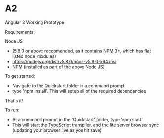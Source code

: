# A2
Angular 2 Working Prototype

Requirements:

Node JS 
- (5.8.0 or above reccomended, as it contains NPM 3+, which has flat listed node_modules)
- https://nodejs.org/dist/v5.8.0/node-v5.8.0-x64.msi
- NPM (installed as part of the above Node JS)

To get started:

- Navigate to the Quickstart folder in a command prompt
- type 'npm install'. This will setup all of the required dependancies

That's it!

To run:

- At a command prompt in the 'Quickstart' folder, type 'npm start' 
- This will start the TypeScript transpiler, and the lite server browser
  sync (updating your browser live as you hit save)
